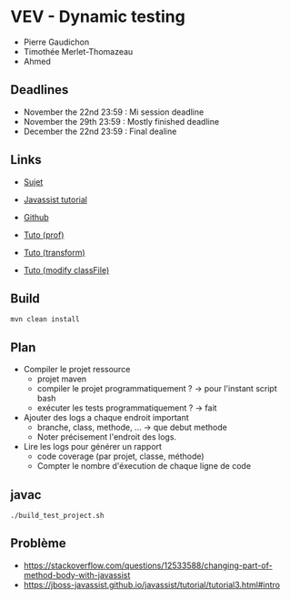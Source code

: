 

VEV - Dynamic testing
=====================

- Pierre Gaudichon
- Timothée Merlet-Thomazeau
- Ahmed


## Deadlines

- November the 22nd 23:59 : Mi session deadline
- November the 29th 23:59 : Mostly finished deadline
- December the 22nd 23:59 : Final dealine


## Links

- [Sujet](https://github.com/Software-Testing/Project-2017-2018)
- [Javassist tutorial](http://jboss-javassist.github.io/javassist/tutorial/tutorial.html)
- [Github](https://github.com/PierreGaudichon/vev-dynamic-testing)

- [Tuto (prof)](http://www.tomsquest.com/blog/2014/01/intro-java-agent-and-bytecode-manipulation/)
- [Tuto (transform)](http://blog.xebia.fr/2008/05/02/java-agent-instrumentez-vos-classes/)
- [Tuto (modify classFile)](https://jboss-javassist.github.io/javassist/tutorial/tutorial3.html#intro)


## Build

    mvn clean install


## Plan

- Compiler le projet ressource
  + projet maven
  + compiler le projet programmatiquement ? -> pour l'instant script bash
  + exécuter les tests programmatiquement ? -> fait
- Ajouter des logs a chaque endroit important
  + branche, class, methode, ... -> que debut methode
  + Noter précisement l'endroit des logs.
- Lire les logs pour générer un rapport
  + code coverage (par projet, classe, méthode)
  + Compter le nombre d'éxecution de chaque ligne de code


## javac

    ./build_test_project.sh


## Problème

- https://stackoverflow.com/questions/12533588/changing-part-of-method-body-with-javassist
- https://jboss-javassist.github.io/javassist/tutorial/tutorial3.html#intro